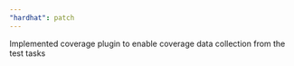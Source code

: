 ```yaml
---
"hardhat": patch
---
```


Implemented coverage plugin to enable coverage data collection from the test tasks
